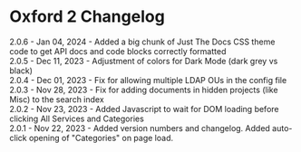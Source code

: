 Oxford 2 Changelog
==================

2.0.6 - Jan 04, 2024 - Added a big chunk of Just The Docs CSS theme code to get API docs and code blocks correctly formatted<br/>
2.0.5 - Dec 11, 2023 - Adjustment of colors for Dark Mode (dark grey vs black)<br/>
2.0.4 - Dec 01, 2023 - Fix for allowing multiple LDAP OUs in the config file<br/>
2.0.3 - Nov 28, 2023 - Fix for adding documents in hidden projects (like Misc) to the search index<br/>
2.0.2 - Nov 23, 2023 - Added Javascript to wait for DOM loading before clicking All Services and Categories<br/>
2.0.1 - Nov 22, 2023 - Added version numbers and changelog. Added auto-click opening of "Categories" on page load.<br/>

